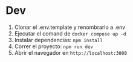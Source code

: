 

# Dev

1. Clonar el .env.template y renombrarlo a .env
2. Ejecutar el comand de ```docker compose up -d```	
3. Instalar dependencias: `npm install`
4. Correr el proyecto: `npm run dev`
5. Abrir el navegador en `http://localhost:3000`
